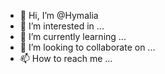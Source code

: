 - 👋 Hi, I’m @Hymalia
- 👀 I’m interested in ...
- 🌱 I’m currently learning ...
- 💞️ I’m looking to collaborate on ...
- 📫 How to reach me ...

<!---
Hymalia/Hymalia is a ✨ special ✨ repository because its `README.md` (this file) appears on your GitHub profile.
You can click the Preview link to take a look at your changes.
--->
